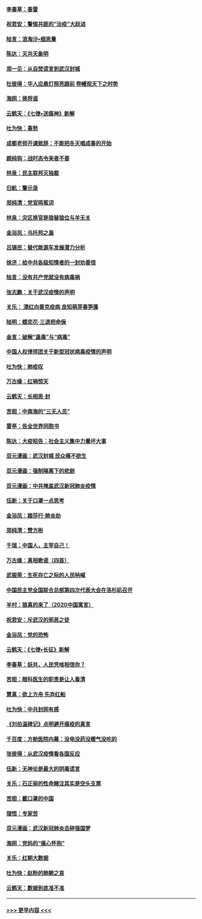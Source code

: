 #### [李春草：春雷](../pages/nsc993/n11876287.md?t=02181202) 
#### [祝君安：警惕共匪的“治疫”大跃进](../pages/nsc993/n11876084.md?t=02181202) 
#### [陆言：浪淘沙•细思量](../pages/nsc993/n11876071.md?t=02181202) 
#### [陈达：灭共天象明](../pages/nsc993/n11876063.md?t=02181202) 
#### [郑一见：从自焚谎言到武汉封城](../pages/nsc993/n11875621.md?t=02181202) 
#### [杜彼得：华人应悬灯照亮跟前 卷幔观天下之时势](../pages/nsc993/n11874822.md?t=02181202) 
#### [海网：换将谣](../pages/nsc993/n11873712.md?t=02181202) 
#### [云鹤天：《七律▪送瘟神》新解](../pages/nsc993/n11873598.md?t=02181202) 
#### [吐为快：春愁](../pages/nsc993/n11872801.md?t=02181202) 
#### [成都老师开课致辞：不能把冬天唱成春的开始](../pages/nsc993/n11872653.md?t=02181202) 
#### [颜纯钩：战时态令来者不善](../pages/nsc993/n11872011.md?t=02181202) 
#### [林泉：民主联邦灭独裁](../pages/nsc993/n11870998.md?t=02181202) 
#### [归航：警示录](../pages/nsc993/n11870963.md?t=02181202) 
#### [郑纯清：党官鸣冤词](../pages/nsc993/n11870938.md?t=02181202) 
#### [林泉：灾区换官是狼替狼位与羊无关](../pages/nsc993/n11870896.md?t=02181202) 
#### [金浴凤：乌托邦之蛊](../pages/nsc993/n11870879.md?t=02181202) 
#### [吕锡民：替代能源车发展潜力分析](../pages/nsc993/n11870656.md?t=02181202) 
#### [徐济：给中共各级知情者的一封劝善信](../pages/nsc993/n11868561.md?t=02181202) 
#### [陆言：没有共产党就没有病毒祸](../pages/nsc993/n11868232.md?t=02181202) 
#### [张志鹏：关于武汉疫情的声明](../pages/nsc993/n11867182.md?t=02181202) 
#### [关乐： 漂红向善克疫病 良知萌芽春笋蓬](../pages/nsc993/n11865710.md?t=02181202) 
#### [陆明：蝶恋花‧三退把命保](../pages/nsc993/n11865673.md?t=02181202) 
#### [金言：破解“蛊毒”与“病毒”](../pages/nsc993/n11864103.md?t=02181202) 
#### [中国人权律师团关于新型冠状病毒疫情的声明](../pages/nsc993/n11864249.md?t=02181202) 
#### [吐为快：肺疫叹](../pages/nsc993/n11864027.md?t=02181202) 
#### [万古缘：红祸惊天](../pages/nsc993/n11864079.md?t=02181202) 
#### [云鹤天：长相思‧封](../pages/nsc993/n11864006.md?t=02181202) 
#### [苦胆：中南海的“三无人员”](../pages/nsc993/n11862997.md?t=02181202) 
#### [雷亭：告全世界同胞书](../pages/nsc993/n11862572.md?t=02181202) 
#### [陈达：大疫昭告：社会主义集中力量坏大事](../pages/nsc993/n11859419.md?t=02181202) 
#### [双元漫画：武汉封城 民众痛不欲生](../pages/nsc993/n11859287.md?t=02181202) 
#### [双元漫画：强制隔离下的悲剧](../pages/nsc993/n11859244.md?t=02181202) 
#### [双元漫画：中共掩盖武汉新冠肺炎疫情](../pages/nsc993/n11858249.md?t=02181202) 
#### [伍新：关于口罩一点思考](../pages/nsc993/n11859195.md?t=02181202) 
#### [金浴凤：踏莎行‧肺炎劫](../pages/nsc993/n11858227.md?t=02181202) 
#### [郑纯清：赞方彬](../pages/nsc993/n11856803.md?t=02181202) 
#### [千瑞；中国人，主宰自己！](../pages/nsc993/n11856793.md?t=02181202) 
#### [万古缘：真相歌谣（四首）](../pages/nsc993/n11856263.md?t=02181202) 
#### [武振荣：生死存亡之际的人民呐喊](../pages/nsc993/n11856256.md?t=02181202) 
#### [中国民主党全国联合总部第四次代表大会在洛杉矶召开](../pages/nsc993/n11856344.md?t=02181202) 
#### [羊村：狼真的来了（2020中国寓言）](../pages/nsc993/n11856229.md?t=02181202) 
#### [祝君安：斥武汉的邪恶之徒](../pages/nsc993/n11855861.md?t=02181202) 
#### [金浴凤：党的恐怖](../pages/nsc993/n11855849.md?t=02181202) 
#### [云鹤天：《七律▪长征》新解](../pages/nsc993/n11855479.md?t=02181202) 
#### [李春草：妖共，人民凭啥相信你？](../pages/nsc993/n11855196.md?t=02181202) 
#### [苦胆：眼科医生的职责是让人看清](../pages/nsc993/n11853840.md?t=02181202) 
#### [慧真：欲上方舟 先弃红船](../pages/nsc993/n11853483.md?t=02181202) 
#### [吐为快：中共封网有感](../pages/nsc993/n11852575.md?t=02181202) 
#### [《刘伯温碑记》点明避开瘟疫的真言](../pages/nsc993/n11852128.md?t=02181202) 
#### [千百度：方舱医院内幕：没电没药没暖气没吃的](../pages/nsc993/n11850211.md?t=02181202) 
#### [张彼得：从武汉疫情看各国反应](../pages/nsc993/n11850102.md?t=02181202) 
#### [伍新：无神论是最大的阴毒谎言](../pages/nsc993/n11846129.md?t=02181202) 
#### [关乐：石正丽的性命赌注其实是空头支票](../pages/nsc993/n11846109.md?t=02181202) 
#### [苦胆：戴口罩的中国](../pages/nsc993/n11845576.md?t=02181202) 
#### [理悟：专家苦](../pages/nsc993/n11845564.md?t=02181202) 
#### [双元漫画：武汉新冠肺炎击碎强国梦](../pages/nsc993/n11843320.md?t=02181202) 
#### [海网：党妈的“瘟心怀抱”](../pages/nsc993/n11840740.md?t=02181202) 
#### [关乐：红朝大数据](../pages/nsc993/n11840675.md?t=02181202) 
#### [吐为快：赵粉的肺腑之哀](../pages/nsc993/n11840618.md?t=02181202) 
#### [云鹤天：数据到底准不准](../pages/nsc993/n11840325.md?t=02181202) 

----
#### [ >>> 更早内容 <<< ](../indexes/nsc993-earlier.md)
